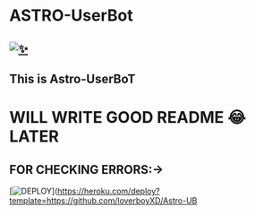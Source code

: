   # ASTRO-UserBot 
 ## [![✨](https://telegra.ph/file/108c39f8df108b9f0972a.jpg)](https://t.me/Astro_UserBot)
 
## This is Astro-UserBoT 

# WILL WRITE GOOD README 😂LATER
 ## FOR CHECKING ERRORS:->
[![DEPLOY](https://www.herokucdn.com/deploy/button.svg)](https://heroku.com/deploy?template=https://github.com/loverboyXD/Astro-UB
